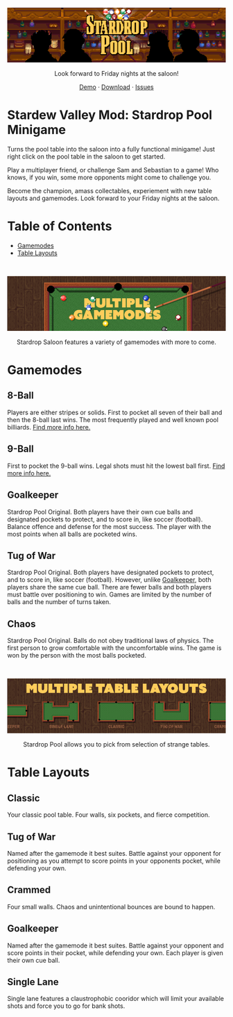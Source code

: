 <p align="center">
  <img src="./documentation/images/png/banner.png">
</p>

<p align="center">
  Look forward to Friday nights at the saloon!
</p>

<p align="center">
  <a href="#">Demo</a>
  ·
  <a href="#">Download</a>
  ·
  <a href="#">Issues</a>
</p>

# Stardew Valley Mod: Stardrop Pool Minigame

Turns the pool table into the saloon into a fully functional minigame! Just right click on the pool table in the saloon to get started.

Play a multiplayer friend, or challenge Sam and Sebastian to a game! Who knows, if you win, some more opponents might come to challenge you.

Become the champion, amass collectables, experiement with new table layouts and gamemodes. Look forward to your Friday nights at the saloon.

# Table of Contents

- [Gamemodes](#gamemodes-banner)
- [Table Layouts](#table-layouts-banner)

&nbsp;
&nbsp;
&nbsp;

<p align="center" name="gamemodes-banner">
  <img src="./documentation/images/png/banner-2.png">
</p>

<p align="center">
  Stardrop Saloon features a variety of gamemodes with more to come.
</p>

# Gamemodes

## 8-Ball

Players are either stripes or solids. First to pocket all seven of their ball and then the 8-ball last wins. The most frequently played and well known pool billiards. [Find more info here.](https://en.wikipedia.org/wiki/Eight-ball)

## 9-Ball

First to pocket the 9-ball wins. Legal shots must hit the lowest ball first. [Find more info here.](https://en.wikipedia.org/wiki/Nine-ball)

## Goalkeeper

Stardrop Pool Original. Both players have their own cue balls and designated pockets to protect, and to score in, like soccer (football). Balance offence and defense for the most success. The player with the most points when all balls are pocketed wins.

## Tug of War

Stardrop Pool Original. Both players have designated pockets to protect, and to score in, like soccer (football). However, unlike [Goalkeeper](#goalkeeper), both players share the same cue ball. There are fewer balls and both players must battle over positioning to win. Games are limited by the number of balls and the number of turns taken.

## Chaos

Stardrop Pool Original. Balls do not obey traditional laws of physics. The first person to grow comfortable with the uncomfortable wins. The game is won by the person with the most balls pocketed.

&nbsp;
&nbsp;
&nbsp;

<p align="center" name="table-layouts-banner">
  <img src="./documentation/images/png/banner-3.png">
</p>

<p align="center">
  Stardrop Pool allows you to pick from selection of strange tables.
</p>

# Table Layouts

## Classic

Your classic pool table. Four walls, six pockets, and fierce competition.

## Tug of War

Named after the gamemode it best suites. Battle against your opponent for positioning as you attempt to score points in your opponents pocket, while defending your own.

## Crammed

Four small walls. Chaos and unintentional bounces are bound to happen.

## Goalkeeper

Named after the gamemode it best suites. Battle against your opponent and score points in their pocket, while defending your own. Each player is given their own cue ball.

## Single Lane

Single lane features a claustrophobic cooridor which will limit your available shots and force you to go for bank shots.

